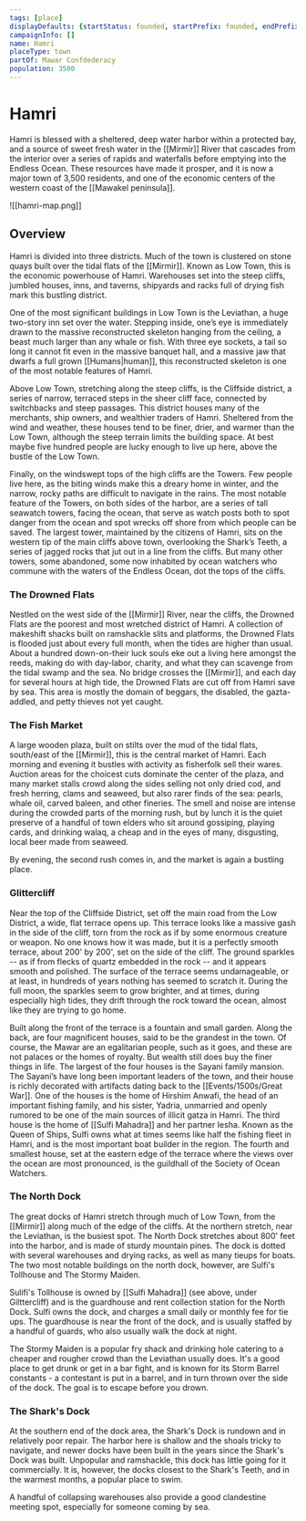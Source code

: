 ```yaml
---
tags: [place]
displayDefaults: {startStatus: founded, startPrefix: founded, endPrefix: destroyed, endStatus: destroyed}
campaignInfo: []
name: Hamri
placeType: town
partOf: Mawar Confdederacy
population: 3500
---
```

# Hamri

Hamri is blessed with a sheltered, deep water harbor within a protected bay, and a source of sweet fresh water in the [[Mirmir]] River that cascades from the interior over a series of rapids and waterfalls before emptying into the Endless Ocean. These resources have made it prosper, and it is now a major town of 3,500 residents, and one of the economic centers of the western coast of the [[Mawakel peninsula]].

![[hamri-map.png]]

## Overview
Hamri is divided into three districts. Much of the town is clustered on stone quays built over the tidal flats of the [[Mirmir]]. Known as Low Town, this is the economic powerhouse of Hamri. Warehouses set into the steep cliffs, jumbled houses, inns, and taverns, shipyards and racks full of drying fish mark this bustling district. 

One of the most significant buildings in Low Town is the Leviathan, a huge two-story inn set over the water. Stepping inside, one’s eye is immediately drawn to the massive reconstructed skeleton hanging from the ceiling, a beast much larger than any whale or fish. With three eye sockets, a tail so long it cannot fit even in the massive banquet hall, and a massive jaw that dwarfs a full grown [[Humans|human]], this reconstructed skeleton is one of the most notable features of Hamri.  

Above Low Town, stretching along the steep cliffs, is the Cliffside district, a series of narrow, terraced steps in the sheer cliff face, connected by switchbacks and steep passages. This district houses many of the merchants, ship owners, and wealthier traders of Hamri. Sheltered from the wind and weather, these houses tend to be finer, drier, and warmer than the Low Town, although the steep terrain limits the building space. At best maybe five hundred people are lucky enough to live up here, above the bustle of the Low Town.

Finally, on the windswept tops of the high cliffs are the Towers. Few people live here, as the biting winds make this a dreary home in winter, and the narrow, rocky paths are difficult to navigate in the rains. The most notable feature of the Towers, on both sides of the harbor, are a series of tall seawatch towers, facing the ocean, that serve as watch posts both to spot danger from the ocean and spot wrecks off shore from which people can be saved. The largest tower, maintained by the citizens of Hamri, sits on the western tip of the main cliffs above town, overlooking the Shark’s Teeth, a series of jagged rocks that jut out in a line from the cliffs. But many other towers, some abandoned, some now inhabited by ocean watchers who commune with the waters of the Endless Ocean, dot the tops of the cliffs.  

### The Drowned Flats

Nestled on the west side of the [[Mirmir]] River, near the cliffs, the Drowned Flats are the poorest and most wretched district of Hamri. A collection of makeshift shacks built on ramshackle slits and platforms, the Drowned Flats is flooded just about every full month, when the tides are higher than usual. About a hundred down-on-their luck souls eke out a living here amongst the reeds, making do with day-labor, charity, and what they can scavenge from the tidal swamp and the sea. No bridge crosses the [[Mirmir]], and each day for several hours at high tide, the Drowned Flats are cut off from Hamri save by sea. This area is mostly the domain of beggars, the disabled, the gazta-addled, and petty thieves not yet caught. 

### The Fish Market

A large wooden plaza, built on stilts over the mud of the tidal flats, south/east of the [[Mirmir]], this is the central market of Hamri. Each morning and evening it bustles with activity as fisherfolk sell their wares. Auction areas for the choicest cuts dominate the center of the plaza, and many market stalls crowd along the sides selling not only dried cod, and fresh herring, clams and seaweed, but also rarer finds of the sea: pearls, whale oil, carved baleen, and other fineries. The smell and noise are intense during the crowded parts of the morning rush, but by lunch it is the quiet preserve of a handful of town elders who sit around gossiping, playing cards, and drinking walaq, a cheap and in the eyes of many, disgusting, local beer made from seaweed.

By evening, the second rush comes in, and the market is again a bustling place.

### Glittercliff

Near the top of the Cliffside District, set off the main road from the Low District, a wide, flat terrace opens up. This terrace looks like a massive gash in the side of the cliff, torn from the rock as if by some enormous creature or weapon. No one knows how it was made, but it is a perfectly smooth terrace, about 200' by 200', set on the side of the cliff. The ground sparkles -- as if from flecks of quartz embedded in the rock -- and it appears smooth and polished. The surface of the terrace seems undamageable, or at least, in hundreds of years nothing has seemed to scratch it. During the full moon, the sparkles seem to grow brighter, and at times, during especially high tides, they drift through the rock toward the ocean, almost like they are trying to go home.

Built along the front of the terrace is a fountain and small garden. Along the back, are four magnificent houses, said to be the grandest in the town. Of course, the Mawar are an egalitarian people, such as it goes, and these are not palaces or the homes of royalty. But wealth still does buy the finer things in life. The largest of the four houses is the Sayani family mansion. The Sayani’s have long been important leaders of the town, and their house is richly decorated with artifacts dating back to the [[Events/1500s/Great War]]. One of the houses is the home of Hirshim Anwafi, the head of an important fishing family, and his sister, Yadria, unmarried and openly rumored to be one of the main sources of illicit gatza in Hamri. The third house is the home of [[Sulfi Mahadra]] and her partner Iesha. Known as the Queen of Ships, Sulfi owns what at times seems like half the fishing fleet in Hamri, and is the most important boat builder in the region. The fourth and smallest house, set at the eastern edge of the terrace where the views over the ocean are most pronounced, is the guildhall of the Society of Ocean Watchers.

### The North Dock

The great docks of Hamri stretch through much of Low Town, from the [[Mirmir]] along much of the edge of the cliffs. At the northern stretch, near the Leviathan, is the busiest spot. The North Dock stretches about 800' feet into the harbor, and is made of sturdy mountain pines. The dock is dotted with several warehouses and drying racks, as well as many tieups for boats. The two most notable buildings on the north dock, however, are Sulfi's Tollhouse and The Stormy Maiden. 

Sulifi's Tollhouse is owned by [[Sulfi Mahadra]] (see above, under Gilttercliff) and is the guardhouse and rent collection station for the North Dock. Sulfi owns the dock, and charges a small daily or monthly fee for tie ups. The guardhouse is near the front of the dock, and is usually staffed by a handful of guards, who also usually walk the dock at night. 

The Stormy Maiden is a popular fry shack and drinking hole catering to a cheaper and rougher crowd than the Leviathan usually does. It's a good place to get drunk or get in a bar fight, and is known for its Storm Barrel constants - a contestant is put in a barrel, and in turn thrown over the side of the dock. The goal is to escape before you drown.

### The Shark's Dock

At the southern end of the dock area, the Shark's Dock is rundown and in relatively poor repair. The harbor here is shallow and the shoals tricky to navigate, and newer docks have been built in the years since the Shark's Dock was built. Unpopular and ramshackle, this dock has little going for it commercially. It is, however, the docks closest to the Shark's Teeth, and in the warmest months, a popular place to swim. 

A handful of collapsing warehouses also provide a good clandestine meeting spot, especially for someone coming by sea.
